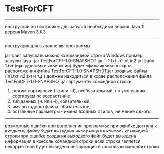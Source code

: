 # TestForCFT

***

инструкции по настройке:
для запуска необходима версия Java 11
версия Maven 3.6.3

***

инструкция для выполнения программы:

jar файл запускать можно из командной строки Windows
пример запуска 
java -jar TestForCFT-1.0-SNAPSHOT.jar -i 1.txt in1.txt in2.txt
файл 1.txt (при удачном выполнении) будет сформирован в корне расположения файла TestForCFT-1.0-SNAPSHOT.jar
входные файлы (in1.txt in2.txt и т.д.) должны находиться в корне расположения файла TestForCFT-1.0-SNAPSHOT.jar
аргументы командной строки 
 1. режим сортировки (-a или -d), необязательный, по умолчанию сортируем по возрастанию;
 2. тип данных (-s или -i), обязательный;
 3. имя выходного файла, обязательное;
 4. остальные параметры – имена входных файлов, не менее одного.

***

возможные ошибки при выполнении программы:
при ошибке доступа к входному файлу будет выведена информация в консоль командной строки
при ошибке создания выходного файл будет выведена информация в консоль командной строки
если строка является некорректной будет выведена информация в консоль командной строки

